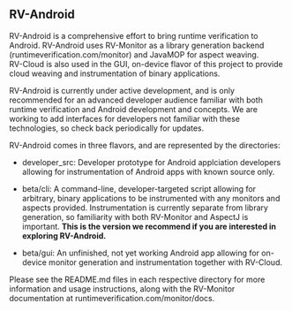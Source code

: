 RV-Android
-----------
RV-Android is a comprehensive effort to bring runtime verification to
Android.  RV-Android uses RV-Monitor as a library generation backend
(runtimeverification.com/monitor) and JavaMOP for aspect weaving.  
RV-Cloud is also used in the GUI, on-device flavor of this project to
provide cloud weaving and instrumentation of binary applications.


RV-Android is currently under active development, and is only 
recommended for an advanced developer audience familiar with both
runtime verification and Android development and concepts.  We are 
working to add interfaces for developers not familiar with these 
technologies, so check back periodically for updates.


RV-Android comes in three flavors, and are represented by the directories:
- developer_src: Developer prototype for Android applciation developers 
  allowing for instrumentation of Android apps with known source only.

- beta/cli: A command-line, developer-targeted script allowing for
  arbitrary, binary applications to be instrumented with any monitors
  and aspects provided.  Instrumentation is currently separate from 
  library generation, so familiarity with both RV-Monitor and AspectJ
  is important.  **This is the version we recommend if you are interested
  in exploring RV-Android.**


- beta/gui: An unfinished, not yet working Android app allowing for on-device
  monitor generation and instrumentation together with RV-Cloud.


Please see the README.md files in each respective directory for more 
information and usage instructions, along with the RV-Monitor documentation
at runtimeverification.com/monitor/docs.

